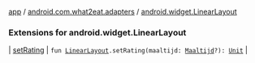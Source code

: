 [app](../../index.md) / [android.com.what2eat.adapters](../index.md) / [android.widget.LinearLayout](./index.md)

### Extensions for android.widget.LinearLayout

| [setRating](set-rating.md) | `fun `[`LinearLayout`](https://developer.android.com/reference/android/widget/LinearLayout.html)`.setRating(maaltijd: `[`Maaltijd`](../../android.com.what2eat.model/-maaltijd/index.md)`?): `[`Unit`](https://kotlinlang.org/api/latest/jvm/stdlib/kotlin/-unit/index.html) |

